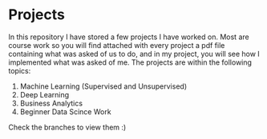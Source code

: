 # Projects

In this repository I have stored a few projects I have worked on.
Most are course work so you will find attached with every project a pdf file containing what was asked of us to do, and in my project, you will see how I implemented what was asked of me.
The projects are within the following topics:
  1) Machine Learning (Supervised and Unsupervised)
  2) Deep Learning
  3) Business Analytics
  4) Beginner Data Scince Work

Check the branches to view them :)
